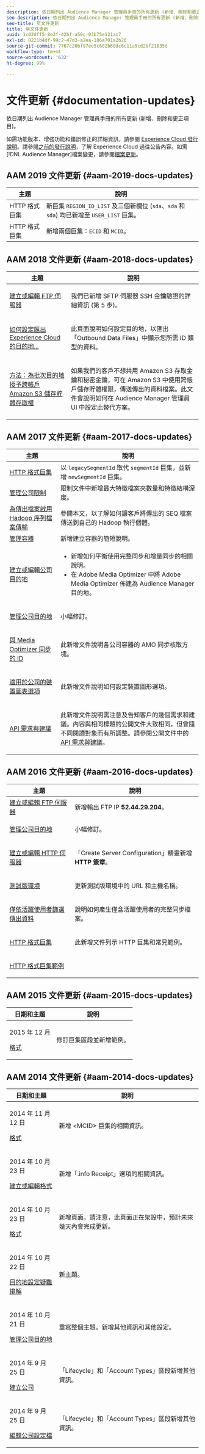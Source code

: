 ```yaml
---
description: 依日期列出 Audience Manager 管理員手冊的所有更新 (新增、刪除和更正項目)。
seo-description: 依日期列出 Audience Manager 管理員手冊的所有更新 (新增、刪除和更正項目)。
seo-title: 年文件更新
title: 年文件更新
uuid: 1c02dff5-8e3f-42bf-a50c-03b75e121ac7
exl-id: 8221b4df-99c2-47d3-a2ea-186a701a2b20
source-git-commit: 7767c20bf97ee5c602b60dc6c11a5cd2bf21835d
workflow-type: tm+mt
source-wordcount: '632'
ht-degree: 99%

---
```


# 文件更新 {#documentation-updates}

依日期列出 Audience Manager 管理員手冊的所有更新 (新增、刪除和更正項目)。

如需功能版本、增強功能和錯誤修正的詳細資訊，請參閱 [Experience Cloud 發行說明](https://marketing.adobe.com/resources/help/zh_TW/whatsnew/)。請參閱[之前的發行說明](https://marketing.adobe.com/resources/help/zh_TW/whatsnew/c_legacy_releases.html)，了解 Experience Cloud 過往公告內容。如需[!DNL Audience Manager]檔案變更，請參閱[檔案更新](https://docs.adobe.com/content/help/zh-Hant/audience-manager/user-guide/documentation-updates/docs-2019.html)。

## AAM 2019 文件更新 {#aam-2019-docs-updates}

| 主題 | 說明 |
|--- |--- |
| HTTP 格式巨集 | 新巨集 `REGION_ID_LIST` 及三個新欄位 (`sda`、`sda` 和 `sda`) 均已新增至 `USER_LIST` 巨集。 |
| HTTP 格式巨集 | 新增兩個巨集：`ECID` 和 `MCID`。 |

## AAM 2018 文件更新 {#aam-2018-docs-updates}

<!-- c_doc_updates.xml -->

<table id="table_AECF59E131F84E7791A5A421BFB203FA"> 
 <thead> 
  <tr> 
   <th colname="col1" class="entry"> 主題 </th> 
   <th colname="col2" class="entry"> 說明 </th> 
  </tr>
 </thead>
 <tbody> 
  <tr> 
   <td colname="col1"> <p><a href="admin-servers/create-ftp-server.md#task_BF1DD0E5ECA64AEC87EACABFCAEA2C6D">建立或編輯 FTP 伺服器</a> </p> </td> 
   <td colname="col2"> <p>我們已新增 SFTP 伺服器 SSH 金鑰驗證的詳細資訊 (第 5 步)。 </p> </td> 
  </tr> 
  <tr> 
   <td colname="col1"> <p><a href="admin-destination-troubleshooting.md#set-up-destinations-export">如何設定匯出 Experience Cloud 的目的地...</a> </p> </td> 
   <td colname="col2"> <p>此頁面說明如何設定目的地，以匯出「Outbound Data Files」中顯示您所需 ID 類型的資料。 </p> </td> 
  </tr> 
  <tr> 
   <td colname="col1"> <p><a href="admin-servers/admin-authorize-s3-cross-bucket.md#task_20B12994C5484A9D8CC40DF6F456CBE7">方法：為批次目的地授予跨帳戶 Amazon S3 儲存貯體存取權</a> </p> </td> 
   <td colname="col2"> <p>如果我們的客戶不想共用 Amazon S3 存取金鑰和秘密金鑰，可在 Amazon S3 中使用跨帳戶儲存貯體權限，傳送傳出的資料檔案。此文件會說明如何在 Audience Manager 管理員 UI 中設定此替代方案。 </p> </td> 
  </tr> 
 </tbody> 
</table>

## AAM 2017 文件更新 {#aam-2017-docs-updates}

<table id="table_81D2DA9293A9417085C630D00A7C96E1"> 
 <thead> 
  <tr> 
   <th colname="col1" class="entry"> 主題 </th> 
   <th colname="col2" class="entry"> 說明 </th> 
  </tr>
 </thead>
 <tbody> 
  <tr> 
   <td colname="col1"><a href="formats/web-formats.md#reference_C392124A5F3F42E49F8AADDBA601ADFE">HTTP 格式巨集</a> </td> 
   <td colname="col2">以 <code>legacySegmentId</code> 取代 <code>segmentId</code> 巨集，並新增 <code>newSegmentId</code> 巨集。 </td> 
  </tr> 
  <tr> 
   <td colname="col1"><a href="companies/admin-company-limits.md#task_3004C10CB9A9430A8D25E25BB830B5D6">管理公司限制</a> </td> 
   <td colname="col2"> 限制文件中新增最大特徵檔案夾數量和特徵結構深度。 </td> 
  </tr> 
  <tr> 
   <td colname="col1"><a href="formats/enable-outbound-seq.md#concept_526744C9433F40BF8269E18245B2F0BD">為傳出檔案啟用 Hadoop 序列檔案傳輸</a> </td> 
   <td colname="col2"> 參閱本文，以了解如何讓客戶將傳出的 SEQ 檔案傳送到自己的 Hadoop 執行個體。 </td> 
  </tr> 
  <tr> 
   <td colname="col1"><a href="companies/admin-manage-containers.md#task_61DB5CEECC5049DD8D059C642AC3F967">管理容器</a> </td> 
   <td colname="col2"> 新增建立容器的簡短說明。 </td> 
  </tr> 
  <tr> 
   <td colname="col1"><a href="companies/admin-manage-company-destinations.md#create-edit-company-destinations">建立或編輯公司目的地</a> </td> 
   <td colname="col2"> <p> 
     <ul id="ul_527E0E75C03846B0AB39EEE544904BE2"> 
      <li id="li_FC276B34158D44E3A5450C6C8BAF3184">新增如何平衡使用完整同步和增量同步的相關說明。 </li> 
      <li id="li_3975DA78DE9E441D8F8CB80F752DD7B7">在 <span class="keyword">Adobe Media Optimizer</span> 中將 <span class="keyword">Adobe Media Optimizer</span> 佈建為 <span class="keyword">Audience Manager</span> 目的地。 </li> 
     </ul> </p> </td> 
  </tr> 
  <tr> 
   <td colname="col1"> <p><a href="companies/admin-manage-company-destinations.md#manage-company-destinations">管理公司目的地</a> </p> </td> 
   <td colname="col2"> <p>小幅修訂。 </p> </td> 
  </tr> 
  <tr> 
   <td colname="col1"> <p><a href="companies/admin-amo-sync.md#concept_2B5537233DAA4860B3503B344F937D83">與 Media Optimizer 同步的 ID</a> </p> </td> 
   <td colname="col2"> <p>此新增文件說明各公司容器的 AMO 同步核取方塊。 </p> </td> 
  </tr> 
  <tr> 
   <td colname="col1"> <p><a href="companies/admin-device-graph-options.md#concept_563615F1018340C683E0EE075F8F639D">適用於公司的裝置圖表選項</a> </p> </td> 
   <td colname="col2"> <p>此新增文件說明如何設定裝置圖形選項。 </p> </td> 
  </tr> 
  <tr> 
   <td colname="col1"> <p><a href="admin-oauth2/aam-admin-api-requirements.md#concept_A7FAC9443CF34974A873E6B787616421">API 需求與建議</a> </p> </td> 
   <td colname="col2"> <p>此新增文件說明需注意及告知客戶的幾個需求和建議。內容與相同標題的公開文件大致相同，但會隨不同閱讀對象而有所調整。請參閱公開文件中的 <a href="https://marketing.adobe.com/resources/help/en_US/aam/aam-api-requirements.html" format="https" scope="external">API 需求與建議</a>。 </p> </td> 
  </tr> 
 </tbody> 
</table>

## AAM 2016 文件更新 {#aam-2016-docs-updates}

<table id="table_E9D9810EA8244B58A4F27D56CFE521FD"> 
 <thead> 
  <tr> 
   <th colname="col1" class="entry"> 主題 </th> 
   <th colname="col2" class="entry"> 說明 </th> 
  </tr>
 </thead>
 <tbody> 
  <tr> 
   <td colname="col1"><a href="admin-servers/create-ftp-server.md#task_BF1DD0E5ECA64AEC87EACABFCAEA2C6D">建立或編輯 FTP 伺服器</a> </td> 
   <td colname="col2">新增輸出 FTP IP <b>52.44.29.204</b>。 </td> 
  </tr> 
  <tr> 
   <td colname="col1"> <p><a href="companies/admin-manage-company-destinations.md#manage-company-destinations">管理公司目的地</a> </p> </td> 
   <td colname="col2"> <p>小幅修訂。 </p> </td> 
  </tr> 
  <tr> 
   <td colname="col1"> <p><a href="admin-servers/create-http-server.md#task_5BF59581868E4144B965D644D36BEACD">建立或編輯 HTTP 伺服器</a> </p> </td> 
   <td colname="col2"> <p>「Create Server Configuration」精靈新增 <b>HTTP 簽章</b>。 </p> </td> 
  </tr> 
  <tr> 
   <td colname="col1"> <p><a href="admin-beta-environment.md#concept_4AA12E66F49A452C8BA4E91AA28060AA">測試版環境</a> </p> </td> 
   <td colname="col2"> <p>更新測試版環境中的 URL 和主機名稱。 </p> </td> 
  </tr> 
  <tr> 
   <td colname="col1"> <p><a href="companies/outbound-active-user-filter.md#task_F5CF8BDDA5DB4D23837B59CADF7A623B">僅依活躍使用者篩選傳出資料</a> </p> </td> 
   <td colname="col2"> <p>說明如何產生僅含活躍使用者的完整同步檔案。 </p> </td> 
  </tr> 
  <tr> 
   <td colname="col1"> <p><a href="formats/web-formats.md#reference_C392124A5F3F42E49F8AADDBA601ADFE">HTTP 格式巨集</a> </p> </td> 
   <td colname="col2" morerows="1"> <p>此新增文件列示 HTTP 巨集和常見範例。 </p> </td> 
  </tr> 
  <tr> 
   <td colname="col1"> <p><a href="formats/web-format-examples.md#reference_98828E32B0964FF9AAC7C5400E88BA31">HTTP 格式巨集範例</a> </p> </td> 
  </tr> 
 </tbody> 
</table>

## AAM 2015 文件更新 {#aam-2015-docs-updates}

<table id="table_90F524BAAED44A45A1F6BF8BBA9F26F9"> 
 <thead> 
  <tr> 
   <th colname="col1" class="entry"> 日期和主題 </th> 
   <th colname="col2" class="entry"> 說明 </th> 
  </tr>
 </thead>
 <tbody> 
  <tr> 
   <td colname="col1"> <p>2015 年 12 月 </p> <p><a href="formats/formats.md#concept_66AA2E78A25C4973B3230D5F75B192A2">格式</a> </p> </td> 
   <td colname="col2"> <p>修訂巨集區段並新增範例。 </p> </td> 
  </tr> 
 </tbody> 
</table>

## AAM 2014 文件更新 {#aam-2014-docs-updates}

<table id="table_FA9962E19248418BA73D5A794A378C9D"> 
 <thead> 
  <tr> 
   <th colname="col1" class="entry"> 日期和主題 </th> 
   <th colname="col2" class="entry"> 說明 </th> 
  </tr>
 </thead>
 <tbody> 
  <tr> 
   <td colname="col1"> <p>2014 年 11 月 12 日 </p> <p> <a href="formats/formats.md#concept_66AA2E78A25C4973B3230D5F75B192A2">格式</a> </p> </td> 
   <td colname="col2"> <p>新增 &lt;MCID&gt; 巨集的相關資訊。 </p> </td> 
  </tr> 
  <tr> 
   <td colname="col1"> <p>2014 年 10 月 23 日 </p> <p><a href="formats/admin-create-format.md#task_1A51FC9189DB439FB218D91F3875FD67">建立或編輯格式</a> </p> </td> 
   <td colname="col2"> <p>新增<span class="wintitle">「.info Receipt」</span>選項的相關資訊。 </p> </td> 
  </tr> 
  <tr> 
   <td colname="col1"> <p>2014 年 10 月 23 日 </p> <p><a href="formats/formats.md#concept_66AA2E78A25C4973B3230D5F75B192A2">格式</a> </p> </td> 
   <td colname="col2"> <p>新增頁面。請注意，此頁面正在架設中，預計未來幾天內會完成更新。 </p> </td> 
  </tr> 
  <tr> 
   <td colname="col1"> <p>2014 年 10 月 22 日 </p> <p><a href="admin-destination-troubleshooting.md#">目的地設定疑難排解</a> </p> </td> 
   <td colname="col2"> <p> 新主題。 </p> </td> 
  </tr> 
  <tr> 
   <td colname="col1"> <p>2014 年 10 月 21 日 </p> <p><a href="companies/admin-manage-company-destinations.md#manage-company-destinations">管理公司目的地</a> </p> </td> 
   <td colname="col2"> <p>重寫整個主題。新增其他資訊和其他設定。 </p> </td> 
  </tr> 
  <tr> 
   <td colname="col1"> <p>2014 年 9 月 25 日 </p> <p><a href="companies/admin-manage-company-profiles.md">建立公司</a> </p> </td> 
   <td colname="col2"> <p><span class="wintitle">「Lifecycle」</span>和<span class="wintitle">「Account Types」</span>區段新增其他資訊。 </p> </td> 
  </tr> 
  <tr> 
   <td colname="col1"> <p>2014 年 9 月 25 日 </p> <p><a href="companies/admin-manage-company-profiles.md#edit-company-profile">編輯公司設定檔</a> </p> </td> 
   <td colname="col2"> <p><span class="wintitle">「Lifecycle」</span>和<span class="wintitle">「Account Types」</span>區段新增其他資訊。 </p> </td> 
  </tr> 
 </tbody> 
</table>

